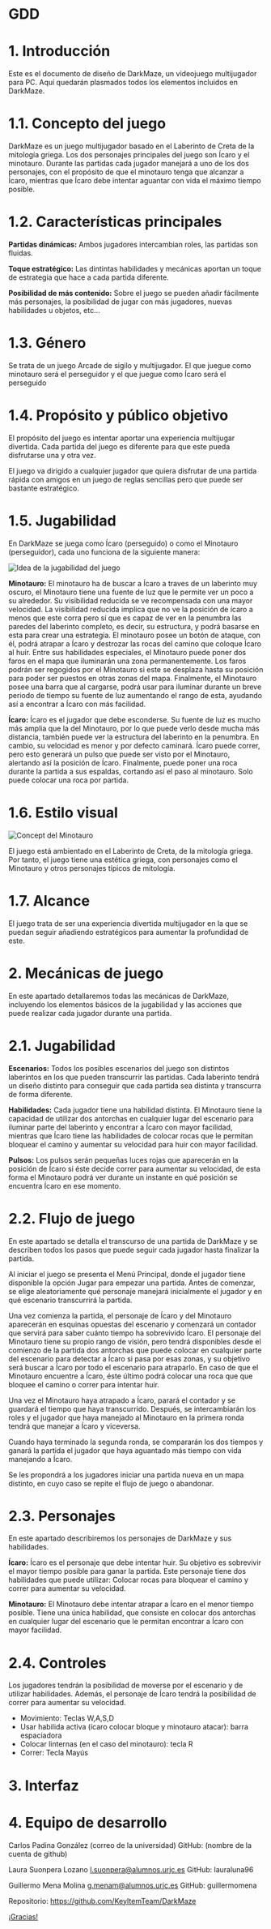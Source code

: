 # GDD

# 1. Introducción

Este es el documento de diseño de DarkMaze, un videojuego multijugador para PC. Aquí quedarán plasmados todos los elementos incluidos en DarkMaze.

  # 1.1. Concepto del juego
  
  DarkMaze es un juego multijugador basado en el Laberinto de Creta de la mitología griega. Los dos personajes principales del juego son Ícaro y el minotauro. Durante las partidas cada jugador manejará a uno de los dos personajes, con el propósito de que el minotauro tenga que alcanzar a Ícaro, mientras que Ícaro debe intentar aguantar con vida el máximo tiempo posible.
  
  # 1.2. Características principales
  
  <b>Partidas dinámicas:</b> Ambos jugadores intercambian roles, las partidas son fluidas.
  
  <b>Toque estratégico:</b> Las dintintas habilidades y mecánicas aportan un toque de estrategia que hace a cada partida diferente.
  
  <b>Posibilidad de más contenido:</b> Sobre el juego se pueden añadir fácilmente más personajes, la posibilidad de jugar con más jugadores, nuevas habilidades u objetos, etc...
 
  # 1.3. Género
  
  Se trata de un juego Arcade de sigilo y multijugador. El que juegue como minotauro será el perseguidor y el que juegue como Ícaro será el perseguido
  
  # 1.4. Propósito y público objetivo
  
  El propósito del juego es intentar aportar una experiencia multijugar divertida. Cada partida del juego es diferente para que este pueda disfrutarse una y otra vez.
  
  El juego va dirigido a cualquier jugador que quiera disfrutar de una partida rápida con amigos en un juego de reglas sencillas pero que puede ser bastante estratégico.
  
  # 1.5. Jugabilidad
  
  En DarkMaze se juega como Ícaro (perseguido) o como el Minotauro (perseguidor), cada uno funciona de la siguiente manera:
  
  ![Idea de la jugabilidad del juego](https://i.imgur.com/1FevQQ1.png)
  
  <b>Minotauro:</b> El minotauro ha de buscar a Ícaro a traves de un laberinto muy oscuro, el Minotauro tiene una fuente de luz que le permite ver un poco a su alrededor. Su visibilidad reducida se ve recompensada con una mayor velocidad.
  La visibilidad reducida implica que no ve la posición de ícaro a menos que este corra pero sí que es capaz de ver en la penumbra las paredes del laberinto completo, es decir, su estructura, y podrá basarse en esta para crear una estrategia.
  El minotauro posee un botón de ataque, con él, podrá atrapar a Ícaro y destrozar las rocas del camino que coloque Ícaro al huír.
  Entre sus habilidades especiales, el Minotauro puede poner dos faros en el mapa que iluminarán una zona permanentemente. Los faros podrán ser regogidos por el Minotauro si este se desplaza hasta su posición para poder ser puestos en otras zonas del mapa.
  Finalmente, el Minotauro posee una barra que al cargarse, podrá usar para iluminar durante un breve periodo de tiempo su fuente de luz aumentando el rango de esta, ayudando así a encontrar a Ícaro con más facilidad.
  
  <b>Ícaro:</b> Ícaro es el jugador que debe esconderse. Su fuente de luz es mucho más amplia que la del Minotauro, por lo que puede verlo desde mucha más distancia, también puede ver la estructura del laberinto en la penumbra. En cambio, su velocidad es menor y por defecto caminará.
  Ícaro puede correr, pero esto generará un pulso que puede ser visto por el Minotauro, alertando así la posición de Ícaro.
  Finalmente, puede poner una roca durante la partida a sus espaldas, cortando así el paso al minotauro. Solo puede colocar una roca por partida.
  
  # 1.6. Estilo visual
  
  ![Concept del Minotauro](https://i.imgur.com/ENoZsPI.png)
  
  El juego está ambientado en el Laberinto de Creta, de la mitología griega. Por tanto, el juego tiene una estética griega, con personajes como el Minotauro y otros personajes típicos de mitología.
  
  # 1.7. Alcance

El juego trata de ser una experiencia divertida multijugador en la que se puedan seguir añadiendo estratégicos para aumentar la profundidad de este.


# 2. Mecánicas de juego

En este apartado detallaremos todas las mecánicas de DarkMaze, incluyendo los elementos básicos de la jugabilidad y las acciones  que puede realizar cada jugador durante una partida.

  # 2.1. Jugabilidad
  
  <b>Escenarios:</b> Todos los posibles escenarios del juego son distintos laberintos en los que pueden transcurrir las partidas. Cada laberinto tendrá un diseño distinto para conseguir que cada partida sea distinta y transcurra de forma diferente.
  
  <b>Habilidades:</b> Cada jugador tiene una habilidad distinta. El Minotauro tiene la capacidad de utilizar dos antorchas en cualquier lugar del escenario para iluminar parte del laberinto y encontrar a Ícaro con mayor facilidad, mientras que Ícaro tiene las habilidades de colocar rocas que le permitan bloquear el camino y aumentar su velocidad para huir con mayor facilidad.
  
  <b>Pulsos:</b> Los pulsos serán pequeñas luces rojas que aparecerán en la posición de Ícaro si éste decide correr para aumentar su velocidad, de esta forma el Minotauro podrá ver durante un instante en qué posición se encuentra Ícaro en ese momento.
  
  # 2.2. Flujo de juego
  
  En este apartado se detalla el transcurso de una partida de DarkMaze y se describen todos los pasos que puede seguir cada jugador hasta finalizar la partida.
  
  Al iniciar el juego se presenta el Menú Principal, donde el jugador tiene disponible la opción Jugar para empezar una partida. Antes de comenzar, se elige aleatoriamente qué personaje manejará inicialmente el jugador y en qué escenario transcurrirá la partida.
  
  Una vez comienza la partida, el personaje de Ícaro y del Minotauro aparecerán en esquinas opuestas del escenario y comenzará un contador que servirá para saber cuánto tiempo ha sobrevivido Ícaro.
  El personaje del Minotauro tiene su propio rango de visión, pero tendrá disponibles desde el comienzo de la partida dos antorchas que puede colocar en cualquier parte del escenario para detectar a Ícaro si pasa por esas zonas, y su objetivo será buscar a Ícaro por todo el escenario para atraparlo.
  En caso de que el Minotauro encuentre a Ícaro, éste último podrá colocar una roca que que bloquee el camino o correr para intentar huir.
  
  Una vez el Minotauro haya atrapado a Ícaro, parará el contador y se guardará el tiempo que haya transcurrido. Después, se intercambiarán los roles y el jugador que haya manejado al Minotauro en la primera ronda tendrá que manejar a Ícaro y viceversa.
  
  Cuando haya terminado la segunda ronda, se compararán los dos tiempos y ganará la partida el jugador que haya aguantado más tiempo con vida manejando a Ícaro.
  
  Se les propondrá a los jugadores iniciar una partida nueva en un mapa distinto, en cuyo caso se repite el flujo de juego o abandonar.
  
  # 2.3. Personajes
  
  En este apartado describiremos los personajes de DarkMaze y sus habilidades.
  
  <b>Ícaro:</b> Ícaro es el personaje que debe intentar huir. Su objetivo es sobrevivir el mayor tiempo posible para ganar la partida. Este personaje tiene dos habilidades que puede utilizar: Colocar rocas para bloquear el camino y correr para aumentar su velocidad.
    
  <b>Minotauro:</b> El Minotauro debe intentar atrapar a Ícaro en el menor tiempo posible. Tiene una única habilidad, que consiste en colocar dos antorchas en cualquier lugar del escenario que le permitan encontrar a Ícaro con mayor facilidad.
  
  # 2.4. Controles
  
  Los jugadores tendrán la posibilidad de moverse por el escenario y de utilizar habilidades. Además, el personaje de Ícaro tendrá la posibilidad de correr para aumentar su velocidad.
  
  - Movimiento: Teclas W,A,S,D
  - Usar habilida activa (ícaro colocar bloque y minotauro atacar): barra espaciadora
  - Colocar linternas (en el caso del minotauro): tecla R
  - Correr: Tecla Mayús
  
# 3. Interfaz



# 4. Equipo de desarrollo

Carlos Padina González
(correo de la universidad)
GitHub: (nombre de la cuenta de github)

Laura Suonpera Lozano
l.suonpera@alumnos.urjc.es
GitHub: lauraluna96

Guillermo Mena Molina
g.menam@alumnos.urjc.es
GitHub: guillermomena

Repositorio: https://github.com/KeyItemTeam/DarkMaze
  
  
 

[¡Gracias!](https://i.imgur.com/62oaFrk.png)

